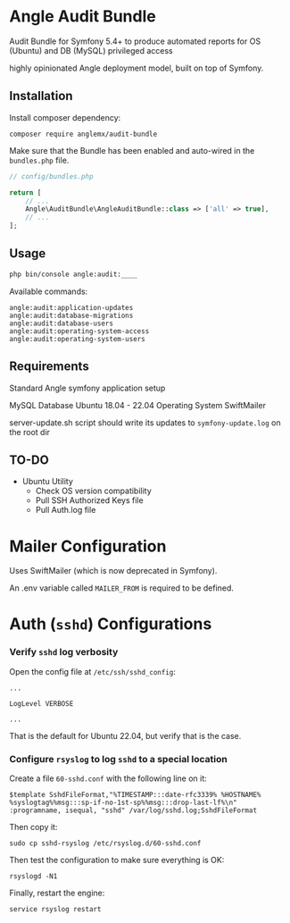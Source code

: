 # Angle Audit Bundle
Audit Bundle for Symfony 5.4+ to produce automated reports for OS (Ubuntu) and DB (MySQL) privileged access

highly opinionated Angle deployment model, built on top of Symfony.

## Installation
Install composer dependency:

```
composer require anglemx/audit-bundle
```

Make sure that the Bundle has been enabled and auto-wired in the `bundles.php` file.

```php
// config/bundles.php

return [
    // ...
    Angle\AuditBundle\AngleAuditBundle::class => ['all' => true],
    // ...
];
```

## Usage
```bash
php bin/console angle:audit:____
```

Available commands:

```
angle:audit:application-updates
angle:audit:database-migrations
angle:audit:database-users
angle:audit:operating-system-access
angle:audit:operating-system-users
```

## Requirements
Standard Angle symfony application setup

MySQL Database
Ubuntu 18.04 - 22.04 Operating System
SwiftMailer


server-update.sh script should write its updates to `symfony-update.log` on the root dir

## TO-DO
- Ubuntu Utility
  - Check OS version compatibility
  - Pull SSH Authorized Keys file
  - Pull Auth.log file

# Mailer Configuration
Uses SwiftMailer (which is now deprecated in Symfony).

An .env variable called `MAILER_FROM` is required to be defined.

# Auth (`sshd`) Configurations
### Verify `sshd` log verbosity
Open the config file at `/etc/ssh/sshd_config`:

```
...

LogLevel VERBOSE

...
```

That is the default for Ubuntu 22.04, but verify that is the case.

### Configure `rsyslog` to log `sshd` to a special location
Create a file `60-sshd.conf` with the following line on it:

```
$template SshdFileFormat,"%TIMESTAMP:::date-rfc3339% %HOSTNAME% %syslogtag%%msg:::sp-if-no-1st-sp%%msg:::drop-last-lf%\n"
:programname, isequal, "sshd" /var/log/sshd.log;SshdFileFormat
```

Then copy it:

```
sudo cp sshd-rsyslog /etc/rsyslog.d/60-sshd.conf
```

Then test the configuration to make sure everything is OK:

```
rsyslogd -N1
```


Finally, restart the engine:

```
service rsyslog restart
```